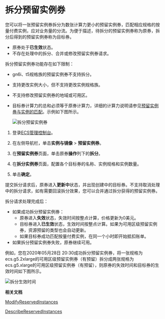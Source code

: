 # 拆分预留实例券

您可以将一张预留实例券拆分为数张计算力更小的预留实例券，匹配相应规格的按量付费实例，应对业务量的分流。为便于描述，待拆分的预留实例券称为原券，拆分后得到的预留实例券称为目标券。

-   原券处于**已生效**状态。
-   不存在处理中的拆分、合并或修改预留实例券请求。

拆分预留实例券功能存在如下限制：

-   gn6i、t5规格族的预留实例券不支持拆分。
-   支持更改实例大小，但不支持更改实例规格族。
-   不支持修改预留实例券的地域或可用区。
-   目标券计算力的总和必须等于原券计算力，详细的计算力说明请参见[预留实例券与实例的匹配](/intl.zh-CN/实例/选择实例购买方式/预留实例券/预留实例券与实例的匹配.md)。示例如下图所示。

    ![拆分预留实例券](https://static-aliyun-doc.oss-cn-hangzhou.aliyuncs.com/assets/img/zh-CN/3704359951/p111720.png)


1.  登录[ECS管理控制台](https://ecs.console.aliyun.com)。

2.  在左侧导航栏，单击**实例与镜像** \> **预留实例券**。

3.  在**预留实例券**页面，单击原券**操作**列下的**拆分**。

4.  在**拆分实例券**页面，配置各个目标券的名称、实例规格和实例数量。

5.  单击**确定**。


提交拆分请求后，原券进入**更新中**状态，并出现创建中的目标券。不支持取消处理中的拆分请求，如有需要回滚拆分效果，您可以合并通过拆分获得的预留实例券。

拆分请求处理完成后：

-   如果成功拆分预留实例券：
    -   原券进入**失效**状态，失效时间按整点计算，价格更新为0美元。
    -   目标券进入**已生效**状态，生效时间按整点计算。如果为可用区级预留实例券，资源预留的类型也会自动更新。
    -   如果目标券成功匹配按量付费实例，在同一个小时即开始抵扣账单。
-   如果拆分预留实例券失败，原券继续可用。

例如，您在2020年05月28日 20:30成功拆分预留实例券，将一张规格为ecs.g5.2xlarge的可用区级预留实例券（有预留）拆分成两张规格为ecs.g5.xlarge的可用区级预留实例券（有预留），则原券的失效时间和目标券的生效时间如下图所示。

![拆分生效时间](https://static-aliyun-doc.oss-cn-hangzhou.aliyuncs.com/assets/img/zh-CN/3704359951/p111831.png)

**相关文档**  


[ModifyReservedInstances](/intl.zh-CN/API参考/预留实例券/ModifyReservedInstances.md)

[DescribeReservedInstances](/intl.zh-CN/API参考/预留实例券/DescribeReservedInstances.md)

